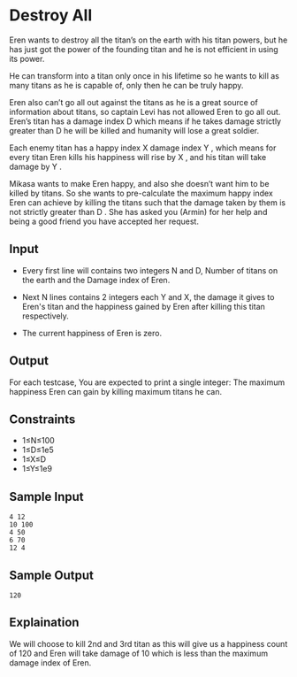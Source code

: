 # Destroy All

Eren wants to destroy all the titan’s on the earth with his titan powers, but he has just got the power of the founding titan and he is not efficient in using its power.

He can transform into a titan only once in his lifetime so he wants to kill as many titans as he is capable of, only then he can be truly happy.

Eren also can’t go all out against the titans as he is a great source of information about titans, so captain Levi has not allowed Eren to go all out. Eren’s titan has a damage index D
which means if he takes damage strictly greater than D
he will be killed and humanity will lose a great soldier.

Each enemy titan has a happy index X
damage index Y
, which means for every titan Eren kills his happiness will rise by X
, and his titan will take damage by Y
.

Mikasa wants to make Eren happy, and also she doesn’t want him to be killed by titans. So she wants to pre-calculate the maximum happy index Eren can achieve by killing the titans such that the damage taken by them is not strictly greater than D
. She has asked you (Armin) for her help and being a good friend you have accepted her request.

## Input

- Every first line will contains two integers N and D, Number of titans on the earth and the Damage index of Eren.

- Next N lines contains 2 integers each Y and X, the damage it gives to Eren's titan and the happiness gained by Eren after killing this titan respectively.
- The current happiness of Eren is zero.

## Output

For each testcase, You are expected to print a single integer: The maximum happiness Eren can gain by killing maximum titans he can.

## Constraints

- 1≤N≤100
- 1≤D≤1e5
- 1≤X≤D
- 1≤Y≤1e9

## Sample Input

```
4 12
10 100
4 50
6 70
12 4
```

## Sample Output

```
120
```

## Explaination

We will choose to kill 2nd and 3rd titan as this will give us a happiness count of 120 and Eren will take damage of 10 which is less than the maximum damage index of Eren.
